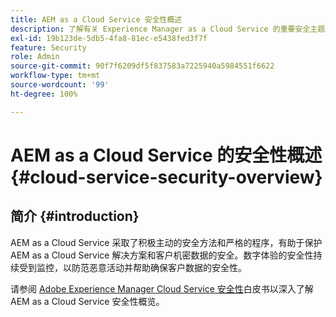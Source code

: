 ```yaml
---
title: AEM as a Cloud Service 安全性概述
description: 了解有关 Experience Manager as a Cloud Service 的重要安全主题。
exl-id: 19b123de-5db5-4fa8-81ec-e5438fed3f7f
feature: Security
role: Admin
source-git-commit: 90f7f6209df5f837583a7225940a5984551f6622
workflow-type: tm+mt
source-wordcount: '99'
ht-degree: 100%

---
```



# AEM as a Cloud Service 的安全性概述 {#cloud-service-security-overview}

## 简介 {#introduction}

AEM as a Cloud Service 采取了积极主动的安全方法和严格的程序，有助于保护 AEM as a Cloud Service 解决方案和客户机密数据的安全。数字体验的安全性持续受到监控，以防范恶意活动并帮助确保客户数据的安全性。

请参阅 [Adobe Experience Manager Cloud Service 安全性](https://www.adobe.com/content/dam/cc/en/trust-center/ungated/whitepapers/experience-cloud/aem-cloud-service-security-overview.pdf)白皮书以深入了解 AEM as a Cloud Service 安全性概览。
